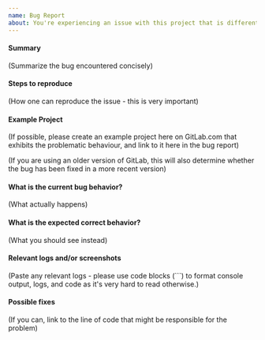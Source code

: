 ```yaml
---
name: Bug Report
about: You're experiencing an issue with this project that is different than the documented behavior.
---
```


#### Summary

(Summarize the bug encountered concisely)


#### Steps to reproduce

(How one can reproduce the issue - this is very important)


#### Example Project

(If possible, please create an example project here on GitLab.com that exhibits the problematic behaviour, and link to it here in the bug report)

(If you are using an older version of GitLab, this will also determine whether the bug has been fixed in a more recent version)


#### What is the current bug behavior?

(What actually happens)


#### What is the expected correct behavior?

(What you should see instead)


#### Relevant logs and/or screenshots

(Paste any relevant logs - please use code blocks (```) to format console output,
logs, and code as it's very hard to read otherwise.)


#### Possible fixes

(If you can, link to the line of code that might be responsible for the problem)